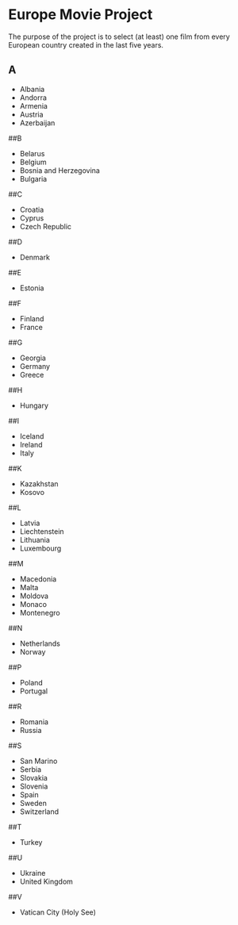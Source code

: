 # Europe Movie Project
The purpose of the project is to select (at least) one film from every European country created in the last five years.	

## A
- Albania
- Andorra
- Armenia
- Austria
- Azerbaijan

##B
- Belarus
- Belgium
- Bosnia and Herzegovina
- Bulgaria

##C
- Croatia
- Cyprus
- Czech Republic

##D
- Denmark

##E
- Estonia

##F
- Finland
- France

##G
- Georgia
- Germany
- Greece

##H
- Hungary

##I
- Iceland
- Ireland
- Italy

##K
- Kazakhstan
- Kosovo

##L
- Latvia
- Liechtenstein
- Lithuania
- Luxembourg

##M
- Macedonia
- Malta
- Moldova
- Monaco
- Montenegro

##N
- Netherlands
- Norway


##P
- Poland
- Portugal

##R
- Romania
- Russia

##S
- San Marino
- Serbia
- Slovakia
- Slovenia
- Spain
- Sweden
- Switzerland

##T
- Turkey

##U
- Ukraine
- United Kingdom

##V
- Vatican City (Holy See)
